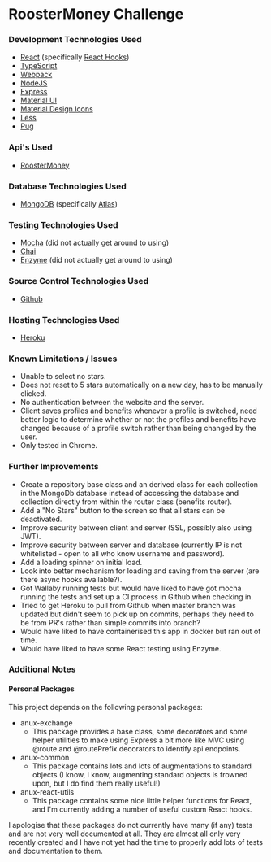 # RoosterMoney Challenge

### Development Technologies Used
* [React](https://reactjs.org/) (specifically [React Hooks](https://reactjs.org/docs/hooks-overview.html))
* [TypeScript](https://www.typescriptlang.org/)
* [Webpack](https://webpack.js.org/)
* [NodeJS](https://nodejs.org/en/)
* [Express](https://expressjs.com/)
* [Material UI](https://material-ui.com/)
* [Material Design Icons](https://materialdesignicons.com/)
* [Less](http://lesscss.org/)
* [Pug](https://pugjs.org/api/getting-started.html)

### Api's Used
* [RoosterMoney](https://api.roostermoney.com)

### Database Technologies Used
* [MongoDB](https://www.mongodb.com/) (specifically [Atlas](https://www.mongodb.com/cloud/atlas))

### Testing Technologies Used
* [Mocha](https://mochajs.org/) (did not actually get around to using)
* [Chai](https://www.chaijs.com/)
* [Enzyme](https://airbnb.io/enzyme/) (did not actually get around to using)

### Source Control Technologies Used
* [Github](https://github.com/)

### Hosting Technologies Used
* [Heroku](https://www.heroku.com)

### Known Limitations / Issues
* Unable to select no stars.
* Does not reset to 5 stars automatically on a new day, has to be manually clicked.
* No authentication between the website and the server.
* Client saves profiles and benefits whenever a profile is switched, need better logic to determine whether or not the profiles and benefits have changed because of a profile switch rather than being changed by the user.
* Only tested in Chrome.

### Further Improvements
* Create a repository base class and an derived class for each collection in the MongoDb database instead of accessing the database and collection directly from within the router class (benefits router).
* Add a "No Stars" button to the screen so that all stars can be deactivated.
* Improve security between client and server (SSL, possibly also using JWT).
* Improve security between server and database (currently IP is not whitelisted - open to all who know username and password).
* Add a loading spinner on initial load.
* Look into better mechanism for loading and saving from the server (are there async hooks available?).
* Got Wallaby running tests but would have liked to have got mocha running the tests and set up a CI process in Github when checking in.
* Tried to get Heroku to pull from Github when master branch was updated but didn't seem to pick up on commits, perhaps they need to be from PR's rather than simple commits into branch?
* Would have liked to have containerised this app in docker but ran out of time.
* Would have liked to have some React testing using Enzyme.

### Additional Notes

#### Personal Packages
This project depends on the following personal packages:
* anux-exchange
  * This package provides a base class, some decorators and some helper utilities to make using Express a bit more like MVC using @route and @routePrefix decorators to identify api endpoints.
* anux-common
  * This package contains lots and lots of augmentations to standard objects (I know, I know, augmenting standard objects is frowned upon, but I do find them really useful!)
* anux-react-utils
  * This package contains some nice little helper functions for React, and I'm currently adding a number of useful custom React hooks.

I apologise that these packages do not currently have many (if any) tests and are not very well documented at all.  They are almost all only very recently created and I have not yet had the time to properly add lots of tests and documentation to them.